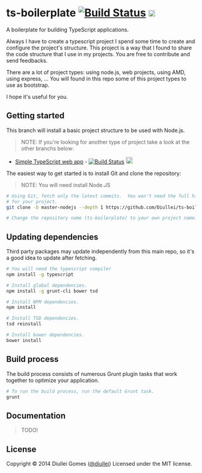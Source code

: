 # ts-boilerplate [![Build Status](https://travis-ci.org/Diullei/ts-boilerplate.svg?branch=master-nodejs)](https://travis-ci.org/Diullei/ts-boilerplate) <a href="https://ci.appveyor.com/project/Diullei/ts-boilerplate"><img src="https://ci.appveyor.com/api/projects/status/6kl6wffsbu6ivfpu/branch/master-nodejs" alt="Build Status: Windows" height="18" /></a>

A boilerplate for building TypeScript applications.

Always I have to create a typescript project I spend some time to create and configure the project's structure. This project is a way that I found to share the code structure that I use in my projects. You are free to contribute and send feedbacks.

There are a lot of project types: using node.js, web projects, using AMD, using express, ... You will found in this repo some of this project types to use as bootstrap.

I hope it's useful for you.

## Getting started

This branch will install a basic project structure to be used with Node.js.

> NOTE: If you're looking for another type of project take a look at the other branchs below:
* [Simple TypeScript web app](https://github.com/Diullei/ts-boilerplate/tree/master-browser) - [![Build Status](https://travis-ci.org/Diullei/ts-boilerplate.svg?branch=master-browser)](https://travis-ci.org/Diullei/ts-boilerplate) <a href="https://ci.appveyor.com/project/Diullei/ts-boilerplate"><img src="https://ci.appveyor.com/api/projects/status/6kl6wffsbu6ivfpu/branch/master-browser" alt="Build Status: Windows" height="18" /></a>

The easiest way to get started is to install Git and clone the repository:

> NOTE: You will need install Node.JS

```bash
# Using Git, fetch only the latest commits.  You won't need the full history
# for your project.
git clone -b master-nodejs --depth 1 https://github.com/Diullei/ts-boilerplate

# Change the repository name (ts-boilerplate) to your own project name.
```

## Updating dependencies

Third party packages may update independently from this main repo, so it's a good idea to update after fetching.

```bash
# You will need the typescript compiler
npm install -g typescript

# Install global dependencies.
npm install -g grunt-cli bower tsd

# Install NPM dependencies.
npm install

# Install TSD dependencies.
tsd reinstall

# Install bower dependencies.
bower install
```

## Build process

The build process consists of numerous Grunt plugin tasks that work together to optimize your application.

```bash
# To run the build process, run the default Grunt task.
grunt
```

## Documentation

> TODO!

## License

Copyright &copy; 2014 Diullei Gomes ([@diullei](https://github.com/Diullei))
Licensed under the MIT license.
